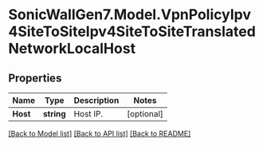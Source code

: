 # SonicWallGen7.Model.VpnPolicyIpv4SiteToSiteIpv4SiteToSiteTranslatedNetworkLocalHost

## Properties

Name | Type | Description | Notes
------------ | ------------- | ------------- | -------------
**Host** | **string** | Host IP. | [optional] 

[[Back to Model list]](../README.md#documentation-for-models) [[Back to API list]](../README.md#documentation-for-api-endpoints) [[Back to README]](../README.md)

